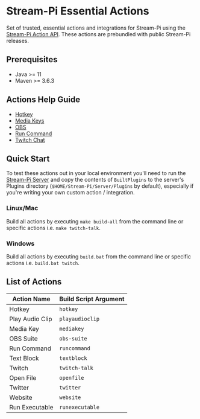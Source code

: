 # Stream-Pi Essential Actions

Set of trusted, essential actions and integrations for Stream-Pi using the [Stream-Pi Action API](https://github.com/stream-pi/action-api). These actions are prebundled with public Stream-Pi releases.

## Prerequisites

- Java >= 11
- Maven >= 3.6.3

## Actions Help Guide

- [Hotkey](hotkeyaction/README.md)
- [Media Keys](mediakeyaction/README.md)
- [OBS](obssuite/README.md)
- [Run Command](runcommandaction/README.md)
- [Twitch Chat](twitch/README.md)

## Quick Start

To test these actions out in your local environment you'll need to run the [Stream-Pi Server](https://github.com/stream-pi/server) and copy the contents of `BuiltPlugins` to the server's
Plugins directory (`$HOME/Stream-Pi/Server/Plugins` by default), especially if you're writing your own custom action / integration.

### Linux/Mac

Build all actions by executing `make build-all` from the command line or specific actions i.e. `make twitch-talk`.

### Windows

Build all actions by executing `build.bat` from the command line or specific actions i.e. `build.bat twitch`.

## List of Actions

Action Name           | Build Script Argument   | 
--------------------- | ----------------------- | 
 Hotkey               | `hotkey`                | 
 Play Audio Clip      | `playaudioclip`         | 
 Media Key            | `mediakey`              | 
 OBS Suite            | `obs-suite`             |
 Run Command          | `runcommand`            |
 Text Block           | `textblock`             | 
 Twitch               | `twitch-talk`           | 
 Open File            | `openfile`              | 
 Twitter              | `twitter`               | 
 Website              | `website`                | 
 Run Executable       | `runexecutable`         | 
 
